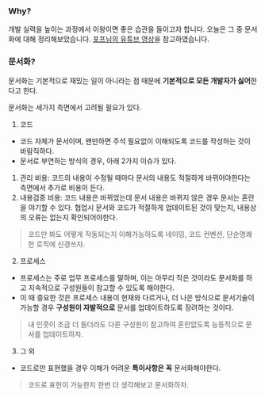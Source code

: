 ### Why?

개발 실력을 높이는 과정에서 이왕이면 좋은 습관을 들이고자 합니다. 오늘은 그 중 문서화에 대해 정리해보았습니다. [포프님의 유튜브 영상](https://youtu.be/lBxXKJyAJ28)을 참고하였습니다.

### 문서화?
문서화는 기본적으로 재밌는 일이 아니라는 점 때문에 **기본적으로 모든 개발자가 싫어**한다고 한다.

문서화는 세가지 측면에서 고려될 필요가 있다.
 1. 코드
  - 코드 자체가 문서이며, 왠만하면 주석 필요없이 이해되도록 코드를 작성하는 것이 바람직하다. 
  - 문서로 부연하는 방식의 경우, 아래 2가지 이슈가 있다.
  1) 관리 비용: 코드의 내용이 수정될 때마다 문서의 내용도 적절하게 바뀌어야한다는 측면에서 추가로 비용이 든다. 
  2) 내용검증 비용: 코드 내용은 바뀌었는데 문서 내용은 바뀌지 않은 경우 문서는 혼란을 야기할 수 있다. 협업시 문서와 코드가 적절하게 업데이트된 것이 맞는지, 내용상의 오류는 없는지 확인되어야한다.
  > 코드만 봐도 어떻게 작동되는지 이해가능하도록 네이밍, 코드 컨벤션, 단순명쾌한 로직에 신경쓰자.
  
 2. 프로세스
  - 프로세스는 주로 업무 프로세스를 말하며, 이는 아무리 작은 것이라도 문서화를 하고 지속적으로 구성원들이 참고할 수 있도록 해야한다. 
  - 이 때 중요한 것은 프로세스 내용이 현재와 다르거나, 더 나은 방식으로 문서기술이 가능할 경우 **구성원이 자발적으로** 문서를 업데이트하도록 장려하는 것이다. 
  > 내 인풋이 조금 더 들더라도 다른 구성원이 참고하여 혼란없도록 능동적으로 문서를 업데이트하자.
 
 3. 그 외
  - 코드로만 표현했을 경우 이해가 어려운 **특이사항은 꼭** 문서화해야한다.
  > 코드로 표현이 가능한지 한번 더 생각해보고 문서화하자.
